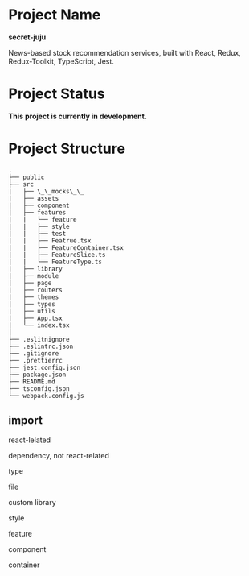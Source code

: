 # Project Name

**secret-juju**

News-based stock recommendation services, built with React, Redux, Redux-Toolkit, TypeScript, Jest.

# Project Status

**This project is currently in development.**

# Project Structure

```
.
├── public
├── src
|   ├── \_\_mocks\_\_
|   ├── assets
|   ├── component
|   ├── features
|   |   └── feature
|   |   ├── style
|   |   ├── test
|   |   ├── Featrue.tsx
|   |   ├── FeatureContainer.tsx
|   |   ├── FeatureSlice.ts
|   |   └── FeatureType.ts
|   ├── library
|   ├── module
|   ├── page
|   ├── routers
|   ├── themes
|   ├── types
|   ├── utils
|   ├── App.tsx
|   └── index.tsx
|
├── .eslitnignore
├── .eslintrc.json
├── .gitignore
├── .prettierrc
├── jest.config.json
├── package.json
├── README.md
├── tsconfig.json
└── webpack.config.js
```

## import

react-lelated

dependency, not react-related

type

file

custom library

style

feature

component

container
